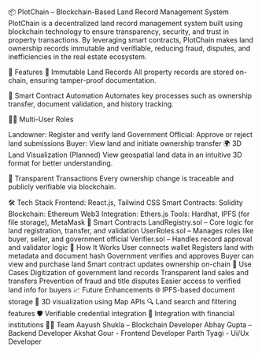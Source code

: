 📦 PlotChain – Blockchain-Based Land Record Management System
PlotChain is a decentralized land record management system built using blockchain technology to ensure transparency, security, and trust in property transactions. By leveraging smart contracts, PlotChain makes land ownership records immutable and verifiable, reducing fraud, disputes, and inefficiencies in the real estate ecosystem.

🚀 Features
🔐 Immutable Land Records
All property records are stored on-chain, ensuring tamper-proof documentation.

🧾 Smart Contract Automation
Automates key processes such as ownership transfer, document validation, and history tracking.

👨‍💼 Multi-User Roles

Landowner: Register and verify land
Government Official: Approve or reject land submissions
Buyer: View land and initiate ownership transfer
🌍 3D Land Visualization (Planned)
View geospatial land data in an intuitive 3D format for better understanding.

💸 Transparent Transactions
Every ownership change is traceable and publicly verifiable via blockchain.

🛠 Tech Stack
Frontend: React.js, Tailwind CSS
Smart Contracts: Solidity
Blockchain: Ethereum
Web3 Integration: Ethers.js
Tools: Hardhat, IPFS (for file storage), MetaMask
📑 Smart Contracts
LandRegistry.sol – Core logic for land registration, transfer, and validation
UserRoles.sol – Manages roles like buyer, seller, and government official
Verifier.sol – Handles record approval and validator logic
🧠 How It Works
User connects wallet
Registers land with metadata and document hash
Government verifies and approves
Buyer can view and purchase land
Smart contract updates ownership on-chain
💼 Use Cases
Digitization of government land records
Transparent land sales and transfers
Prevention of fraud and title disputes
Easier access to verified land info for buyers
📈 Future Enhancements
🌐 IPFS-based document storage
🧭 3D visualization using Map APIs
🔍 Land search and filtering features
🛡 Verifiable credential integration
🏦 Integration with financial institutions
🧑‍💻 Team
Aayush Shukla – Blockchain Developer
Abhay Gupta – Backend Developer
Akshat Gour - Frontend Developer
Parth Tyagi - Ui/Ux Developer
